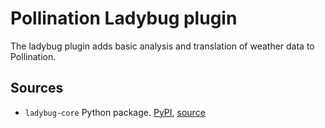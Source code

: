 # Pollination Ladybug plugin

The ladybug plugin adds basic analysis and translation of weather data to Pollination.

## Sources

- `ladybug-core` Python package. [PyPI](https://pypi.org/project/ladybug-corey/), [source](https://github.com/ladybug-tools/ladybug)
